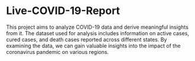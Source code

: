 # Live-COVID-19-Report

This project aims to analyze COVID-19 data and derive meaningful insights from it. 
The dataset used for analysis includes information on active cases, cured cases, and death cases reported across different states. 
By examining the data, we can gain valuable insights into the impact of the coronavirus pandemic on various regions.
